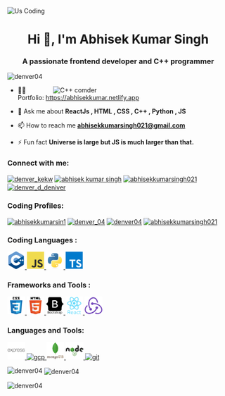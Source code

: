![Us Coding](https://github.com/Denver04/Denver04/assets/87076425/b9782d1a-0549-4ff8-8f6e-f4e56ba489e4)

<h1 align="center">Hi 👋, I'm Abhisek Kumar Singh</h1>
<h3 align="center">A passionate frontend developer and C++ programmer</h3>

<p align="left"> <img src="https://komarev.com/ghpvc/?username=denver04&label=Profile%20views&color=0e75b6&style=flat" alt="denver04" /> </p>
<img align="right" alt="C++ comder" width="400" src="https://github.com/Denver04/Denver04/assets/87076425/0b5bc2ee-ea53-4bd7-ae9d-720f189aab23">

- 👨‍💻 Portfolio: https://abhisekkumar.netlify.app

- 💬 Ask me about **ReactJs , HTML , CSS , C++ , Python , JS**

- 📫 How to reach me **abhisekkumarsingh021@gmail.com**

- ⚡ Fun fact **Universe is large but JS is much larger than that.**

<h3 align="left">Connect with me:</h3>
<p align="left">
<a href="https://twitter.com/denver_kekw" target="blank"><img align="center" src="https://raw.githubusercontent.com/rahuldkjain/github-profile-readme-generator/master/src/images/icons/Social/twitter.svg" alt="denver_kekw" height="30" width="40" /></a>
<a href="https://www.linkedin.com/in/abhisekkumarsingh/" target="blank"><img align="center" src="https://raw.githubusercontent.com/rahuldkjain/github-profile-readme-generator/master/src/images/icons/Social/linked-in-alt.svg" alt="abhisek kumar singh" height="30" width="40" /></a>
<a href="https://codesandbox.com/abhisekkumarsingh021" target="blank"><img align="center" src="https://raw.githubusercontent.com/rahuldkjain/github-profile-readme-generator/master/src/images/icons/Social/codesandbox.svg" alt="abhisekkumarsingh021" height="30" width="40" /></a>
<a href="https://instagram.com/denver_d_deniver" target="blank"><img align="center" src="https://raw.githubusercontent.com/rahuldkjain/github-profile-readme-generator/master/src/images/icons/Social/instagram.svg" alt="denver_d_deniver" height="30" width="40" /></a>
</p>

<h3 align="left">Coding Profiles:</h3>
<p align="left">
<a href="https://www.hackerrank.com/abhisekkumarsin1" target="blank"><img align="center" src="https://raw.githubusercontent.com/rahuldkjain/github-profile-readme-generator/master/src/images/icons/Social/hackerrank.svg" alt="abhisekkumarsin1" height="30" width="40" /></a>
<a href="https://codeforces.com/profile/denver_04" target="blank"><img align="center" src="https://raw.githubusercontent.com/rahuldkjain/github-profile-readme-generator/master/src/images/icons/Social/codeforces.svg" alt="denver_04" height="30" width="40" /></a>
<a href="https://www.leetcode.com/denver04" target="blank"><img align="center" src="https://raw.githubusercontent.com/rahuldkjain/github-profile-readme-generator/master/src/images/icons/Social/leet-code.svg" alt="denver04" height="30" width="40" /></a>
<a href="https://auth.geeksforgeeks.org/user/abhisekkumarsingh021" target="blank"><img align="center" src="https://raw.githubusercontent.com/rahuldkjain/github-profile-readme-generator/master/src/images/icons/Social/geeks-for-geeks.svg" alt="abhisekkumarsingh021" height="30" width="40" /></a>
</p>

<h3 align="left">Coding Languages :</h3>
<p align="left"> <a href="https://www.w3schools.com/cpp/" target="_blank" rel="noreferrer"> <img src="https://raw.githubusercontent.com/devicons/devicon/master/icons/cplusplus/cplusplus-original.svg" alt="cplusplus" width="40" height="40"/> </a> <a href="https://developer.mozilla.org/en-US/docs/Web/JavaScript" target="_blank" rel="noreferrer"> <img src="https://raw.githubusercontent.com/devicons/devicon/master/icons/javascript/javascript-original.svg" alt="javascript" width="40" height="40"/> </a> <a href="https://www.python.org" target="_blank" rel="noreferrer"> <img src="https://raw.githubusercontent.com/devicons/devicon/master/icons/python/python-original.svg" alt="python" width="40" height="40"/> </a>
<a href="https://www.typescriptlang.org/" target="_blank" rel="noreferrer"> <img src="https://raw.githubusercontent.com/devicons/devicon/master/icons/typescript/typescript-original.svg" alt="typescript" width="40" height="40"/> </a> </p>

<h3 align="left">Frameworks and Tools :</h3>
<p align="left"><a href="https://www.w3schools.com/css/" target="_blank" rel="noreferrer"> <img src="https://raw.githubusercontent.com/devicons/devicon/master/icons/css3/css3-original-wordmark.svg" alt="css3" width="40" height="40"/> </a> <a href="https://www.w3.org/html/" target="_blank" rel="noreferrer"> <img src="https://raw.githubusercontent.com/devicons/devicon/master/icons/html5/html5-original-wordmark.svg" alt="html5" width="40" height="40"/> </a>  <a href="https://getbootstrap.com" target="_blank" rel="noreferrer"> <img src="https://raw.githubusercontent.com/devicons/devicon/master/icons/bootstrap/bootstrap-plain-wordmark.svg" alt="bootstrap" width="40" height="40"/> </a> <a href="https://reactjs.org/" target="_blank" rel="noreferrer"> <img src="https://raw.githubusercontent.com/devicons/devicon/master/icons/react/react-original-wordmark.svg" alt="react" width="40" height="40"/> </a> <a href="https://redux.js.org" target="_blank" rel="noreferrer"> <img src="https://raw.githubusercontent.com/devicons/devicon/master/icons/redux/redux-original.svg" alt="redux" width="40" height="40"/> </a> </p>

<h3 align="left">Languages and Tools:</h3>
<p align="left"> <a href="https://expressjs.com" target="_blank" rel="noreferrer"> <img src="https://raw.githubusercontent.com/devicons/devicon/master/icons/express/express-original-wordmark.svg" alt="express" width="40" height="40"/> </a> <a href="https://cloud.google.com" target="_blank" rel="noreferrer"> <img src="https://www.vectorlogo.zone/logos/google_cloud/google_cloud-icon.svg" alt="gcp" width="40" height="40"/> </a> <a href="https://www.mongodb.com/" target="_blank" rel="noreferrer"> <img src="https://raw.githubusercontent.com/devicons/devicon/master/icons/mongodb/mongodb-original-wordmark.svg" alt="mongodb" width="40" height="40"/> </a> <a href="https://nodejs.org" target="_blank" rel="noreferrer"> <img src="https://raw.githubusercontent.com/devicons/devicon/master/icons/nodejs/nodejs-original-wordmark.svg" alt="nodejs" width="40" height="40"/> </a>  
<a href="https://git-scm.com/" target="_blank" rel="noreferrer"> <img src="https://www.vectorlogo.zone/logos/git-scm/git-scm-icon.svg" alt="git" width="40" height="40"/> </a> </p>

<p><img align="left" src="https://github-readme-stats.vercel.app/api/top-langs?username=denver04&show_icons=true&locale=en&layout=compact" alt="denver04" /></p>

<p>&nbsp;<img align="center" src="https://github-readme-stats.vercel.app/api?username=denver04&show_icons=true&locale=en" alt="denver04" /></p>

<p><img align="center" src="https://github-readme-streak-stats.herokuapp.com/?user=denver04&" alt="denver04" /></p>
